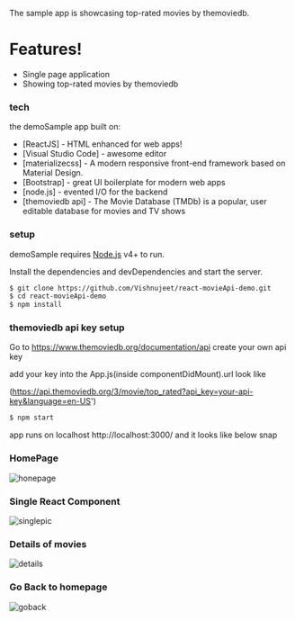 The sample app is showcasing top-rated movies by themoviedb.

#  Features!

  - Single page application 
  - Showing top-rated movies by themoviedb

### tech

the demoSample app built on:

* [ReactJS] - HTML enhanced for web apps!
* [Visual Studio Code] - awesome editor
* [materializecss] - A modern responsive front-end framework based on Material Design.
* [Bootstrap] - great UI boilerplate for modern web apps
* [node.js] - evented I/O for the backend
* [themoviedb api] - The Movie Database (TMDb) is a popular, user editable database for movies and TV shows

### setup

demoSample requires [Node.js](https://nodejs.org/) v4+ to run.

Install the dependencies and devDependencies and start the server.

```sh
$ git clone https://github.com/Vishnujeet/react-movieApi-demo.git
$ cd react-movieApi-demo
$ npm install 
```

### themoviedb api key setup
Go to  https://www.themoviedb.org/documentation/api create your own api key 

add your key into the App.js(inside componentDidMount).url look like 

(https://api.themoviedb.org/3/movie/top_rated?api_key=your-api-key&language=en-US')

```sh
$ npm start
```
app runs on localhost  http://localhost:3000/ and it looks like below snap

### HomePage

![honepage](https://user-images.githubusercontent.com/42546837/45284691-c84d4480-b4fe-11e8-9c70-3bb59d0db9a7.JPG)


### Single React Component

![singlepic](https://user-images.githubusercontent.com/42546837/45284730-d8fdba80-b4fe-11e8-9107-34d92629064f.JPG)


### Details of movies

![details](https://user-images.githubusercontent.com/42546837/45284751-e3b84f80-b4fe-11e8-98ac-f230aeca32e5.JPG)


### Go Back to homepage

![goback](https://user-images.githubusercontent.com/42546837/45284763-ef0b7b00-b4fe-11e8-94df-ed13faa6dbf9.JPG)

